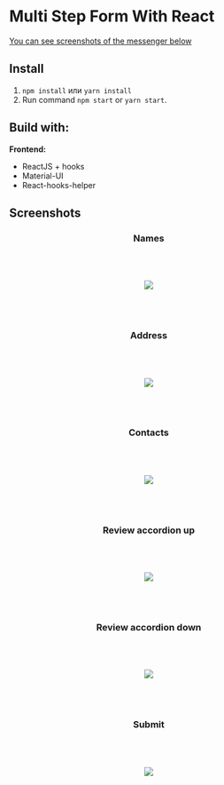 # Multi Step Form With React

[You can see screenshots of the messenger below](#screenshots)

## Install

1. `npm install` или `yarn install`
2. Run command `npm start` or `yarn start`.

## Build with:

**Frontend:**

- ReactJS + hooks
- Material-UI
- React-hooks-helper

## <a name="screenshots">Screenshots</a>

<div align="center" >
  <h3>Names</h3>
  <img style="margin:50px 0;" src="screenshots/names.JPG" />
 
  <h3>Address</h3>
  <img style="margin:50px 0;" src="screenshots/address.JPG" />
  
  <h3>Contacts</h3>
  <img style="margin:50px 0;" src="screenshots/contacts.JPG" />
  
  <h3>Review accordion up</h3>
  <img style="margin:50px 0;" src="screenshots/review-up.JPG" />
  
  <h3>Review accordion down</h3>
  <img style="margin:50px 0;" src="screenshots/review-down.JPG" />

  <h3>Submit</h3>
  <img style="margin:50px 0;" src="screenshots/submit.JPG" />
</div>
